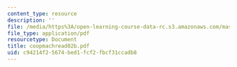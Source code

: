 ```yaml
---
content_type: resource
description: ''
file: /media/https%3A/open-learning-course-data-rc.s3.amazonaws.com/mas-965-special-topics-in-media-technology-cooperative-machines-fall-2003/c94214f25674bed1fcf2fbcf31ccadb8_coopmachread02b.pdf
file_type: application/pdf
resourcetype: Document
title: coopmachread02b.pdf
uid: c94214f2-5674-bed1-fcf2-fbcf31ccadb8
---
```

